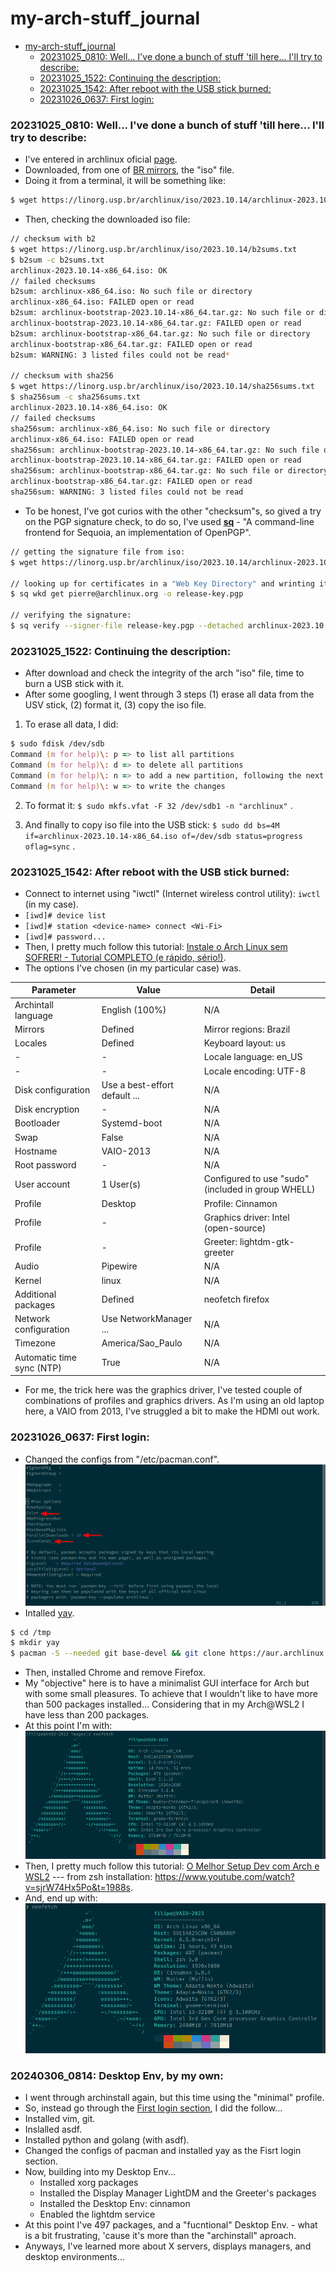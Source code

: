 # my-arch-stuff_journal

<!--toc:start-->
- [my-arch-stuff_journal](#my-arch-stuffjournal)
    - [20231025_0810: Well... I've done a bunch of stuff 'till here... I'll try to describe:](#202310250810-well-ive-done-a-bunch-of-stuff-till-here-ill-try-to-describe)
    - [20231025_1522: Continuing the description:](#202310251522-continuing-the-description)
    - [20231025_1542: After reboot with the USB stick burned:](#202310251542-after-reboot-with-the-usb-stick-burned)
    - [20231026_0637: First login:](#202310260637-first-login)
<!--toc:end-->

### 20231025_0810: Well... I've done a bunch of stuff 'till here... I'll try to describe:
- I've entered in archlinux oficial [page](https://archlinux.org/).
- Downloaded, from one of [BR mirrors](https://linorg.usp.br/archlinux/iso/), the "iso" file.
- Doing it from a terminal, it will be something like:
```zsh
$ wget https://linorg.usp.br/archlinux/iso/2023.10.14/archlinux-2023.10.14-x86_64.iso
```

- Then, checking the downloaded iso file:
```zsh
// checksum with b2
$ wget https://linorg.usp.br/archlinux/iso/2023.10.14/b2sums.txt
$ b2sum -c b2sums.txt
archlinux-2023.10.14-x86_64.iso: OK
// failed checksums
b2sum: archlinux-x86_64.iso: No such file or directory
archlinux-x86_64.iso: FAILED open or read
b2sum: archlinux-bootstrap-2023.10.14-x86_64.tar.gz: No such file or directory
archlinux-bootstrap-2023.10.14-x86_64.tar.gz: FAILED open or read
b2sum: archlinux-bootstrap-x86_64.tar.gz: No such file or directory
archlinux-bootstrap-x86_64.tar.gz: FAILED open or read
b2sum: WARNING: 3 listed files could not be read*

// checksum with sha256
$ wget https://linorg.usp.br/archlinux/iso/2023.10.14/sha256sums.txt
$ sha256sum -c sha256sums.txt
archlinux-2023.10.14-x86_64.iso: OK
// failed checksums
sha256sum: archlinux-x86_64.iso: No such file or directory
archlinux-x86_64.iso: FAILED open or read
sha256sum: archlinux-bootstrap-2023.10.14-x86_64.tar.gz: No such file or directory
archlinux-bootstrap-2023.10.14-x86_64.tar.gz: FAILED open or read
sha256sum: archlinux-bootstrap-x86_64.tar.gz: No such file or directory
archlinux-bootstrap-x86_64.tar.gz: FAILED open or read
sha256sum: WARNING: 3 listed files could not be read
```

- To be honest, I've got curios with the other "checksum"s, so gived a try on the PGP signature check, to do so, I've used **[sq](https://man.archlinux.org/man/sq.1#DESCRIPTION)** - "A command-line frontend for Sequoia, an implementation of OpenPGP".
```zsh
// getting the signature file from iso:
$ wget https://linorg.usp.br/archlinux/iso/2023.10.14/archlinux-2023.10.14-x86_64.iso.sig

// looking up for certificates in a "Web Key Directory" and wrinting it to a FILE:
$ sq wkd get pierre@archlinux.org -o release-key.pgp

// verifying the signature:
$ sq verify --signer-file release-key.pgp --detached archlinux-2023.10.14-x86_64.iso.sig archlinux-2023.10.14-x86_64.iso
```

### 20231025_1522: Continuing the description:
- After download and check the integrity of the arch "iso" file, time to burn a USB stick with it.
- After some googling, I went through 3 steps (1) erase all data from the USV stick, (2) format it, (3) copy the iso file.

1. To erase all data, I did:
```zsh
$ sudo fdisk /dev/sdb
Command (m for help)\: p => to list all partitions
Command (m for help)\: d => to delete all partitions
Command (m for help)\: n => to add a new partition, following the next steps to add a unique, full and primary partition
Command (m for help)\: w => to write the changes
```

2. To format it: `$ sudo mkfs.vfat -F 32 /dev/sdb1 -n "archlinux"` .

3. And finally to copy iso file into the USB stick: `$ sudo dd bs=4M if=archlinux-2023.10.14-x86_64.iso of=/dev/sdb status=progress oflag=sync` .


### 20231025_1542: After reboot with the USB stick burned:
- Connect to internet using "iwctl" (Internet wireless control utility)\: `iwctl` (in my case).
- `[iwd]# device list`
- `[iwd]# station <device-name> connect <Wi-Fi>`
- `[iwd]# password...`
- Then, I pretty much follow this tutorial: [Instale o Arch Linux sem SOFRER! - Tutorial COMPLETO (e rápido, sério!)](https://www.youtube.com/watch?v=_nDqRToEtpo).
- The options I've chosen (in my particular case) was.

| Parameter                 | Value                         | Detail                                             |
| ------------------------- | ----------------------------- | -------------------------------------------------- |
| Archintall language       | English (100%)                | N/A                                                |
| Mirrors                   | Defined                       | Mirror regions: Brazil                             |
| Locales                   | Defined                       | Keyboard layout: us                                |
| -                         | -                             | Locale language: en_US                             |
| -                         | -                             | Locale encoding: UTF-8                             |
| Disk configuration        | Use a best-effort default ... | N/A                                                |
| Disk encryption           | -                             | N/A                                                |
| Bootloader                | Systemd-boot                  | N/A                                                |
| Swap                      | False                         | N/A                                                |
| Hostname                  | VAIO-2013                     | N/A                                                |
| Root password             | -                             | N/A                                                |
| User account              | 1 User(s)                     | Configured to use "sudo" (included in group WHELL) |
| Profile                   | Desktop                       | Profile: Cinnamon                                  |
| Profile                   | -                             | Graphics driver: Intel (open-source)               |
| Profile                   | -                             | Greeter: lightdm-gtk-greeter                       |
| Audio                     | Pipewire                      | N/A                                                |
| Kernel                    | linux                         | N/A                                                |
| Additional packages       | Defined                       | neofetch firefox                                   |
| Network configuration     | Use NetworkManager ...        | N/A                                                |
| Timezone                  | America/Sao_Paulo             | N/A                                                |
| Automatic time sync (NTP) | True                          | N/A                                                |

- For me, the trick here was the graphics driver, I've tested couple of combinations of profiles and graphics drivers. As I'm using an old laptop here, a VAIO from 2013, I've struggled a bit to make the HDMI out work.

### 20231026_0637: First login:
- Changed the configs from "/etc/pacman.conf".
!["/etc/pacman.conf"](images/pacman_conf.png)
- Intalled [yay](https://github.com/Jguer/yay).
```zsh
$ cd /tmp
$ mkdir yay
$ pacman -S --needed git base-devel && git clone https://aur.archlinux.org/yay.git && cd yay && makepkg -si
```
- Then, installed Chrome and remove Firefox.
- My "objective" here is to have a minimalist GUI interface for Arch but with some small pleasures. To achieve that I wouldn't like to have more than 500 packages installed... Considering that in my Arch@WSL2 I have less than 200 packages.
- At this point I'm with:
!["neofetch_1"](images/neofetch_20231026_1.png)
- Then, I pretty much follow this tutorial: [O Melhor Setup Dev com Arch e WSL2](https://www.youtube.com/watch?v=sjrW74Hx5Po&t=2328s) --- from zsh installation: https://www.youtube.com/watch?v=sjrW74Hx5Po&t=1988s.
- And, end up with:
!["neofetch_2"](images/neofetch_20231026_2.png)

### 20240306_0814: Desktop Env, by my own:
- I went through archinstall again, but this time using the "minimal" profile.
- So, instead go through the [First login section](#202310260637-first-login), I did the follow...
- Installed vim, git.
- Inslalled asdf.
- Installed python and golang (with asdf).
- Changed the configs of pacman and installed yay as the Fisrt login section.
- Now, building into my Desktop Env...
    - Installed xorg packages
    - Installed the Display Manager LightDM and the Greeter's packages
    - Installed the Desktop Env: cinnamon
    - Enabled the lightdm service
- At this point I've 497 packages, and a "fucntional" Desktop Env. - what is a bit frustrating, 'cause it's more than the "archinstall" aproach.
- Anyways, I've learned more about X servers, displays managers, and desktop environments...




